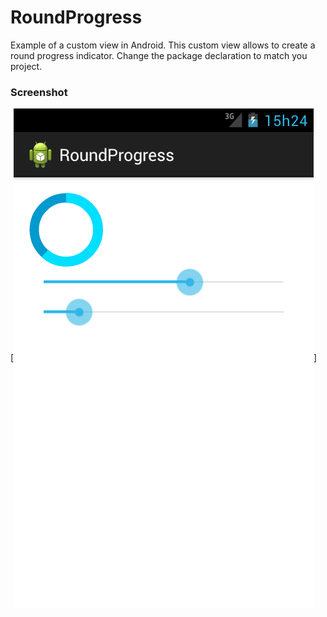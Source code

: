 RoundProgress
=============

Example of a custom view in Android.
This custom view allows to create a round progress indicator.
Change the package declaration to match you project.

### Screenshot
[<img align="center" src="https://github.com/ruicouto/RoundProgress/blob/master/example.png" />]